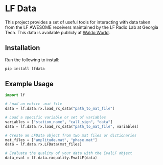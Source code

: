 # LF Data

This project provides a set of useful tools for interacting with data taken from
the LF AWESOME receivers maintained by the LF Radio Lab at Georgia Tech. This
data is available publicly at [Waldo World](https://waldo.world/). 

## Installation

Run the following to install:

```python
pip install lfdata
```

## Example Usage

```python
import lf

# Load an entire .mat file
data = lf.data.rx.load_rx_data("path_to_mat_file")

# Load a specific variable or set of variables
variables = ["station_name", "call_sign", "data"]
data = lf.data.rx.load_rx_data("path_to_mat_file", variables)

# Create an LFData object from two mat files or dictionaries
mat_files = ["amplitude.mat", "phase.mat"]
data = lf.data.rx.LFData(mat_files)

# Evaluate the quality of your data with the EvalLF object
data_eval = lf.data.rxquality.EvalLF(data)
```
